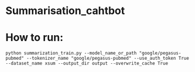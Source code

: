 # Summarisation_cahtbot

# How to run:

`python summarization_train.py --model_name_or_path "google/pegasus-pubmed" --tokenizer_name "google/pegasus-pubmed" --use_auth_token True --dataset_name xsum --output_dir output --overwrite_cache True`



